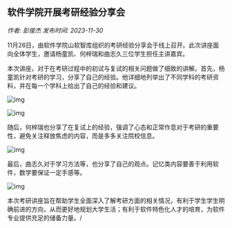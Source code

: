 ## **软件学院开展考研经验分享会**

*作者: 彭俊杰   发布时间: 2023-11-30*

11月26日，由软件学院山软智库组织的考研经验分享会于线上召开。此次讲座面向全体学生，邀请杨童凯、何梓瑞和曲志久三位学生担任主讲嘉宾。

本次讲座，对于在考研过程中的初试与复试的相关问题做了细致的讲解。首先，杨童凯针对考研的学习，分享了自己的经验。他详细地列举出了不同学科的考研资料，并在每一个学科上给出了自己的经验和建议。

![img](https://shikong.sdu.edu.cn/__local/C/E5/E4/0C79A11D8090652B3DD73E2ABA0_791494E9_94A6F.png)

![img](https://shikong.sdu.edu.cn/__local/E/89/2E/5A020F4D611CD1D37BA0F07BAD8_31AB406D_1F28C.png)

随后，何梓瑞也分享了在复试上的经验，强调了心态和正常作息对于考研的重要性，避免关注释放焦虑的内容，而是多多关注院校信息。

![img](https://shikong.sdu.edu.cn/__local/0/C0/AE/C16C9FDEBD35F8AD75A3284E9EB_CDD321A5_3DC76.png)

最后，曲志久对于学习方法等，也分享了自己的观点。记忆类内容要善于利用软件，数学要保证一定手感等。

![img](https://shikong.sdu.edu.cn/__local/0/82/F9/E6947EF2BA507C1839654260BA8_A9C7098C_18DAB.png)  

本次考研讲座旨在帮助学生全面深入了解考研方面的相关情况，有利于学生学生明确前进的方向，从而更好地规划大学生活；有利于软件特色化人才的培育，为软件专业提供充足的储备力量。/